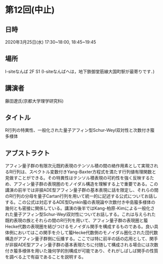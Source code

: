 # 第12回(中止)

##  日時
2020年3月25日(水) 17:30~18:00, 18:45~19:45
##  場所
I-siteなんば 2F S1 (I-siteなんばへは，地下鉄御堂筋線大国町駅が最寄りです．)
## 講演者
藤田遼氏(京都大学理学研究科)
## タイトル
R行列の特異性、一般化された量子アフィン型Schur-Weyl双対性と次数付き箙多様体
## アブストラクト
アフィン量子群の有限次元既約表現のテンソル積の間の絡作用素として実現されるR行列は、スペクトル変数付きYang-Baxter方程式を満たす行列値有理関数と見做すことができる。その特異性はテンソル積表現の可約性を強く反映するため、アフィン量子群の表現圏のモノイダル構造を理解する上で重要である。この講演の前半では非捩ADE型アフィン量子群の基本表現に話を限定し、それらの間のR行列の分母を量子Cartan行列を用いて統一的に記述する公式についてお話しする。この公式は対応するADE型Dynkin箙の表現論や次数付き中島箙多様体の幾何とも密接に関係している。講演の後半ではKang-柏原-Kimによる一般化された量子アフィン型Schur-Weyl双対性についてお話しする。これは与えられた既約表現の族とそれらの間のR行列を用いて、アフィン量子群の表現圏と箙Hecke代数の表現圏を結びつけるモノイダル関手を構成するものである。良い具体例においてはこの関手を介して箙Hecke代数側のモノイダル圏化された団代数構造がアフィン量子群側に伝播する。ここでは特に前半の話の応用として、関手が非捩ADE型アフィン量子群の基本表現たちに付随して構成される場合には次数付き箙多様体を用いた幾何学的別構成が可能であり、それがしばしば関手の性質を調べる上で有益であることを説明する。